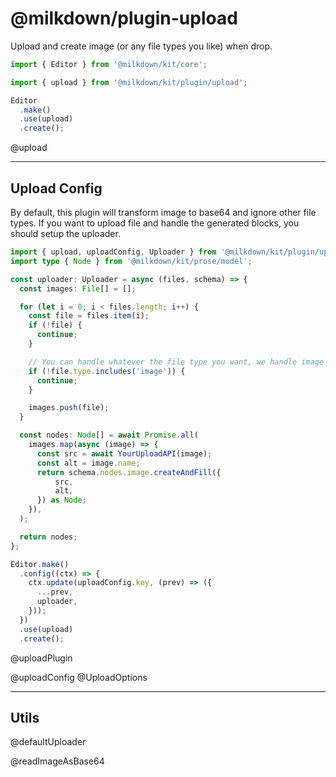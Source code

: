 # @milkdown/plugin-upload

Upload and create image (or any file types you like) when drop.

```typescript
import { Editor } from '@milkdown/kit/core';

import { upload } from '@milkdown/kit/plugin/upload';

Editor
  .make()
  .use(upload)
  .create();
```

@upload

---

## Upload Config

By default, this plugin will transform image to base64 and ignore other file types.
If you want to upload file and handle the generated blocks, you should setup the uploader.

```typescript
import { upload, uploadConfig, Uploader } from '@milkdown/kit/plugin/upload';
import type { Node } from '@milkdown/kit/prose/model';

const uploader: Uploader = async (files, schema) => {
  const images: File[] = [];

  for (let i = 0; i < files.length; i++) {
    const file = files.item(i);
    if (!file) {
      continue;
    }

    // You can handle whatever the file type you want, we handle image here.
    if (!file.type.includes('image')) {
      continue;
    }

    images.push(file);
  }

  const nodes: Node[] = await Promise.all(
    images.map(async (image) => {
      const src = await YourUploadAPI(image);
      const alt = image.name;
      return schema.nodes.image.createAndFill({
          src,
          alt,
      }) as Node;
    }),
  );

  return nodes;
};

Editor.make()
  .config((ctx) => {
    ctx.update(uploadConfig.key, (prev) => ({
      ...prev,
      uploader,
    }));
  })
  .use(upload)
  .create();
```

@uploadPlugin

@uploadConfig
@UploadOptions

---

## Utils

@defaultUploader

@readImageAsBase64

